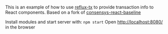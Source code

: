 This is an example of how to use [reflux-tx](https://github.com/ConsenSys/reflux-tx) to provide transaction info to React components. Based on a fork of [consensys-react-baseline](https://github.com/ConsenSys/consensys-react-baseline)


Install modules and start server with: `npm start`
Open [http://localhost:8080/](http://localhost:8080/) in the browser
